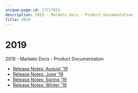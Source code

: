 ```yaml
---
unique-page-id: 17727853
description: 2019 - Marketo Docs - Product Documentation
title: 2019
---
```


# 2019

2019 - Marketo Docs - Product Documentation

* [Release Notes: August '19](2019/release-notes-august-19.md)
* [Release Notes: June '19](2019/release-notes-june-19.md)
* [Release Notes: Spring '19](2019/release-notes-spring-19.md)
* [Release Notes: Winter '19](2019/release-notes-winter-19.md)

